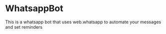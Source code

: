# WhatsappBot
This is a whatsapp bot that uses web.whatsapp to automate your messages and set reminders
